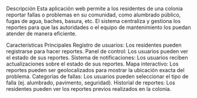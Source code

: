 Descripción
Esta aplicación web permite a los residentes de una colonia reportar fallas o problemas en su comunidad, como alumbrado público, fugas de agua, baches, basura, etc. El sistema centraliza y gestiona los reportes para que las autoridades o el equipo de mantenimiento los puedan atender de manera eficiente.

Características Principales
Registro de usuarios: Los residentes pueden registrarse para hacer reportes.
Panel de control: Los usuarios pueden ver el estado de sus reportes.
Sistema de notificaciones: Los usuarios reciben actualizaciones sobre el estado de sus reportes.
Mapa interactivo: Los reportes pueden ser geolocalizados para mostrar la ubicación exacta del problema.
Categorías de fallas: Los usuarios pueden seleccionar el tipo de falla (ej. alumbrado, pavimento, seguridad).
Historial de reportes: Los residentes pueden ver los reportes previos realizados en la colonia.
